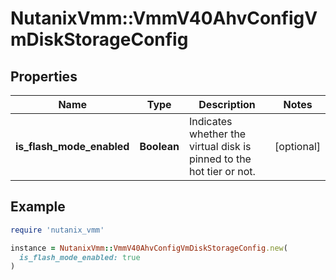 # NutanixVmm::VmmV40AhvConfigVmDiskStorageConfig

## Properties

| Name | Type | Description | Notes |
| ---- | ---- | ----------- | ----- |
| **is_flash_mode_enabled** | **Boolean** | Indicates whether the virtual disk is pinned to the hot tier or not. | [optional] |

## Example

```ruby
require 'nutanix_vmm'

instance = NutanixVmm::VmmV40AhvConfigVmDiskStorageConfig.new(
  is_flash_mode_enabled: true
)
```

